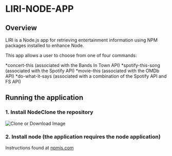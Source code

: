 # LIRI-NODE-APP


## Overview
LIRI is a Node.js app for retrieving entertainment information using NPM packages installed to enhance Node.

This app allows a user to choose from one of four commands:

*concert-this (associated with the Bands In Town API)
*spotify-this-song (associated with the Spotify API)
*movie-this (associated with the OMDb API)
*do-what-it-says (associated with a combination of the Spotify API and FS API)



## Running the application
### 1. Install NodeClone the repository

![Clone or Download Image](https://i.imgur.com/ZP8N719.png)

### 2. Install node (the application requires the node application)

Instructions found at [npmjs.com](https://docs.npmjs.com/getting-started/installing-node)
